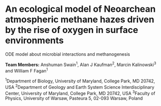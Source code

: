 # An ecological model of Neoarchean atmospheric methane hazes driven by the rise of oxygen in surface environments
ODE model about microbial interactions and methanogenesis

**Team Members:** Anshuman Swain<sup>1</sup>, Alan J Kaufman<sup>2</sup>, Marcin Kalinowski<sup>3</sup> and William F Fagan<sup>1</sup>

<sup>1</sup>Department of Biology, University of Maryland, College Park, MD 20742, USA
<sup>2</sup>Department of Geology and Earth System Science Interdisciplinary Center, University of Maryland, College Park, MD 20742, USA
<sup>3</sup>Faculty of Physics, University of Warsaw, Pasteura 5, 02-093 Warsaw, Poland

